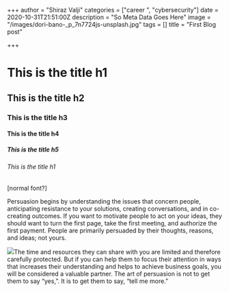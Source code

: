 +++
author = "Shiraz Valji"
categories = ["career ", "cybersecurity"]
date = 2020-10-31T21:51:00Z
description = "So Meta Data Goes Here"
image = "/images/dori-bano-_p_7n7724js-unsplash.jpg"
tags = []
title = "First Blog post"

+++
# This is the title h1

## This is the title h2

### This is the title h3

#### This is the title h4

##### This is the title h5

###### This is the title h1

\[normal font?\] 

Persuasion begins by understanding the issues that concern people, anticipating resistance to your solutions, creating conversations, and in co-creating outcomes. If you want to motivate people to act on your ideas, they should want to turn the first page, take the first meeting, and authorize the first payment. People are primarily persuaded by their thoughts, reasons, and ideas; not yours.

![](/images/post/post-5.jpg)The time and resources they can share with you are limited and therefore carefully protected. But if you can help them to focus their attention in ways that increases their understanding and helps to achieve business goals, you will be considered a valuable partner. The art of persuasion is not to get them to say “yes,”. It is to get them to say, “tell me more.”